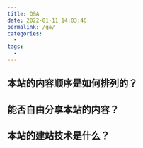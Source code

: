 ```yaml
---
title: Q&A
date: 2022-01-11 14:03:46   
permalink: /qa/
categories:
  - 
tags: 
  - 
---
```


## 本站的内容顺序是如何排列的？

## 能否自由分享本站的内容？

## 本站的建站技术是什么？
